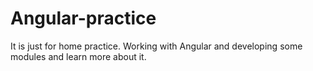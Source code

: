 # Angular-practice
It is just for home practice. Working with Angular and developing some modules and learn more about it.
